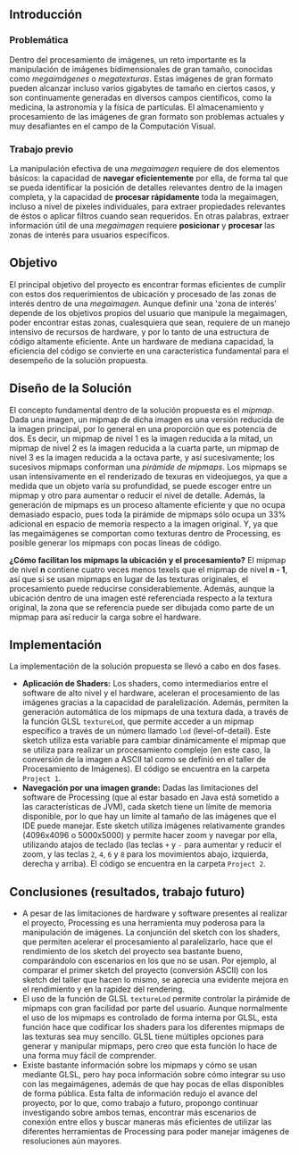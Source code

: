 ## Introducción

### Problemática
Dentro del procesamiento de imágenes, un reto importante es la manipulación de imágenes bidimensionales de gran tamaño, conocidas como _megaimágenes_ o _megatexturas_. Estas imágenes de gran formato pueden alcanzar incluso varios gigabytes de tamaño en ciertos casos, y son continuamente generadas en diversos campos científicos, como la medicina, la astronomía y la física de partículas. El almacenamiento y procesamiento de las imágenes de gran formato son problemas actuales y muy desafiantes en el campo de la Computación Visual.

### Trabajo previo
La manipulación efectiva de una _megaimagen_ requiere de dos elementos básicos: la capacidad de __navegar eficientemente__ por ella, de forma tal que se pueda identificar la posición de detalles relevantes dentro de la imagen completa, y la capacidad de __procesar rápidamente__ toda la megaimagen, incluso a nivel de pixeles individuales, para extraer propiedades relevantes de éstos o aplicar filtros cuando sean requeridos. En otras palabras, extraer información útil de una _megaimagen_ requiere __posicionar__ y __procesar__ las zonas de interés para usuarios específicos.


## Objetivo

El principal objetivo del proyecto es encontrar formas eficientes de cumplir con estos dos requerimientos de ubicación y procesado de las zonas de interés dentro de una _megaimagen_. Aunque definir una 'zona de interés' depende de los objetivos propios del usuario que manipule la megaimagen, poder encontrar estas zonas, cualesquiera que sean, requiere de un manejo intensivo de recursos de hardware, y por lo tanto de una estructura de código altamente eficiente. Ante un hardware de mediana capacidad, la eficiencia del código se convierte en una característica fundamental para el desempeño de la solución propuesta.


## Diseño de la Solución

El concepto fundamental dentro de la solución propuesta es el _mipmap_. Dada una imagen, un mipmap de dicha imagen es una versión reducida de la imagen principal, por lo general en una proporción que es potencia de dos. Es decir, un mipmap de nivel 1 es la imagen reducida a la mitad, un mipmap de nivel 2 es la imagen reducida a la cuarta parte, un mipmap de nivel 3 es la imagen reducida a la octava parte, y así sucesivamente; los sucesivos mipmaps conforman una _pirámide de mipmaps_. Los mipmaps se usan intensivamente en el renderizado de texuras en videojuegos, ya que a medida que un objeto varía su profundidad, se puede escoger entre un mipmap y otro para aumentar o reducir el nivel de detalle. Además, la generación de mipmaps es un proceso altamente eficiente y que no ocupa demasiado espacio, pues toda la pirámide de mipmaps sólo ocupa un 33% adicional en espacio de memoria respecto a la imagen original. Y, ya que las megaimágenes se comportan como texturas dentro de Processing, es posible generar los mipmaps con pocas líneas de código. 

__¿Cómo facilitan los mipmaps la ubicación y el procesamiento?__ El mipmap de nivel __n__ contiene cuatro veces menos texels que el mipmap de nivel __n - 1__, así que si se usan mipmaps en lugar de las texturas originales, el procesamiento puede reducirse considerablemente. Además, aunque la ubicación dentro de una imagen esté referenciada respecto a la textura original, la zona que se referencia puede ser dibujada como parte de un mipmap para así reducir la carga sobre el hardware. 


## Implementación

La implementación de la solución propuesta se llevó a cabo en dos fases.
* __Aplicación de Shaders:__ Los shaders, como intermediarios entre el software de alto nivel y el hardware, aceleran el procesamiento de las imágenes gracias a la capacidad de paralelización. Además, permiten la generación automática de los mipmaps de una textura dada, a través de la función GLSL `textureLod`, que permite acceder a un mipmap específico a través de un número llamado `lod` (level-of-detail). Este sketch utiliza esta variable para cambiar dinámicamente el mipmap que se utiliza para realizar un procesamiento complejo (en este caso, la conversión de la imagen a ASCII tal como se definió en el taller de Procesamiento de Imágenes). El código se encuentra en la carpeta `Project 1`.
* __Navegación por una imagen grande:__ Dadas las limitaciones del software de Processing (que al estar basado en Java está sometido a las características de JVM), cada sketch tiene un límite de memoria disponible, por lo que hay un límite al tamaño de las imágenes que el IDE puede manejar. Este sketch utiliza imágenes relativamente grandes (4096x4096 o 5000x5000) y permite hacer zoom y navegar por ella, utilizando atajos de teclado (las teclas `+` y `-` para aumentar y reducir el zoom, y las teclas `2`, `4`, `6` y `8` para los movimientos abajo, izquierda, derecha y arriba). El código se encuentra en la carpeta `Project 2`.


## Conclusiones (resultados, trabajo futuro)

* A pesar de las limitaciones de hardware y software presentes al realizar el proyecto, Processing es una herramienta muy poderosa para la manipulación de imágenes. La conjunción del sketch con los shaders, que permiten acelerar el procesamiento al paralelizarlo, hace que el rendimiento de los sketch del proyecto sea bastante bueno, comparándolo con escenarios en los que no se usan. Por ejemplo, al comparar el primer sketch del proyecto (conversión ASCII) con los sketch del taller que hacen lo mismo, se aprecia una evidente mejora en el rendimiento y en la rapidez del rendering.
* El uso de la función de GLSL `textureLod` permite controlar la pirámide de mipmaps con gran facilidad por parte del usuario. Aunque normalmente el uso de los mipmaps es controlado de forma interna por GLSL, esta función hace que codificar los shaders para los diferentes mipmaps de las texturas sea muy sencillo. GLSL tiene múltiples opciones para generar y manipular mipmaps, pero creo que esta función lo hace de una forma muy fácil de comprender.
* Existe bastante información sobre los mipmaps y cómo se usan mediante GLSL, pero hay poca información sobre cómo integrar su uso con las megaimágenes, además de que hay pocas de ellas disponibles de forma pública. Esta falta de información redujo el avance del proyecto, por lo que, como trabajo a futuro, propongo continuar investigando sobre ambos temas, encontrar más escenarios de conexión entre ellos y buscar maneras más eficientes de utilizar las diferentes herramientas de Processing para poder manejar imágenes de resoluciones aún mayores.


